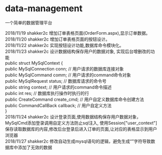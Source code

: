 # data-management
一个简单的数据管理平台

2018/11/19 shakker2c 增加订单表格页面(OrderForm.aspx),显示订单数据。</br>
2018/11/20 shakker2c 增加订单表格页面的按钮设计。</br>
2018/11/22 shakker2c 实现按钮设计功能,数据库命令模块化。</br>
2018/11/23 shakker2c 设计数据结构保存用户的数据对象, 实现后台增删改的功能</br>
                     public struct MySqlContext {</br>
                        public MySqlConnection conn;               // 用户请求的数据库连接对象</br>
                        public MySqlCommand comm;                  // 用户请求的command命令对象</br>
                        public MySqlRequest status;                // 数据库请求的命令号</br>
                        public string context;                     // 用户请求的command命令描述</br>
                        public int res;                            // 数据库执行操作时执行的行</br>
                        public CreateCommand create_cmd;           // 用户自定义数据库命令创建方法</br>
                        public CommandCallBack callback;           // 用户自定义方法</br>
                     }</br>
2018/11/24 shakker2c 设计登录页面,使用数据结构保存用户数据对象，MySqlCmd添加登录调用自定义方法防止sql注入,
                     使用Session["user_context"]保存读取数据库的内容,修改后台登录后进入订单的页面,让对应的表格显示到用户浏览器</br>
2018/11/27 shakker2c 修改自动生成mysql语句的逻辑，避免生成“”字符导致数据库中添加了无效的数据

